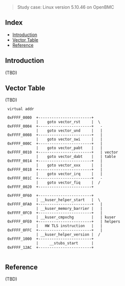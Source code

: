 > Study case: Linux version 5.10.46 on OpenBMC

## Index

- [Introduction](#introduction)
- [Vector Table](#vector-table)
- [Reference](#reference)

## <a name="introduction"></a> Introduction

(TBD)

## <a name="vector-table"></a> Vector Table

(TBD)

```                                                 
 virtual addr                                       
                                                    
 0xFFFF_0000  +------------------------+            
              |    goto vector_rst     |  \         
 0xFFFF_0004  +------------------------+   -        
              |    goto vector_und     |   |        
 0xFFFF_0008  +------------------------+   |        
              |    goto vector_swi     |   |        
 0xFFFF_000C  +------------------------+   |        
              |    goto vector_pabt    |   |        
 0xFFFF_0010  +------------------------+   | vector 
              |    goto vector_dabt    |   | table  
 0xFFFF_0014  +------------------------+   |        
              |    goto vector_xxx     |   |        
 0xFFFF_0018  +------------------------+   |        
              |    goto vector_irq     |   |        
 0xFFFF_001C  +------------------------+   -        
              |    goto vector_fiq     |  /         
 0xFFFF_0020  +------------------------+            
                                                    
 0xFFFF_0F60  +------------------------+            
              | __kuser_helper_start   |  \         
 0xFFFF_0FA0  +------------------------+   |        
              | __kuser_memory_barrier |   |        
 0xFFFF_0FC0  +------------------------+   |        
              | __kuser_cmpxchg        |   | kuser  
 0xFFFF_0FE0  +------------------------+   | helpers
              |   HW TLS instruction   |   |        
 0xFFFF_0FFC  +------------------------+   |        
              | __kuser_helper_version |  /         
 0xFFFF_1000  +------------------------+            
              |     __stubs_start      |            
 0xFFFF_12AC  +------------------------+            
                                                    
```

## <a name="reference"></a> Reference

(TBD)


